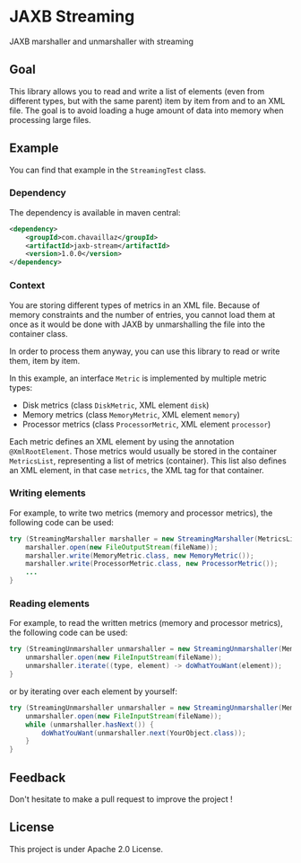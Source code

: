# JAXB Streaming
JAXB marshaller and unmarshaller with streaming

## Goal
This library allows you to read and write a list of elements 
(even from different types, but with the same parent) item by item from and to an XML file. 
The goal is to avoid loading a huge amount of data into memory when processing large files.

## Example
You can find that example in the ```StreamingTest``` class.

### Dependency
The dependency is available in maven central:
```xml
<dependency>
    <groupId>com.chavaillaz</groupId>
    <artifactId>jaxb-stream</artifactId>
    <version>1.0.0</version>
</dependency>
```

### Context
You are storing different types of metrics in an XML file. Because of memory constraints and the number of entries, 
you cannot load them at once as it would be done with JAXB by unmarshalling the file into the container class.

In order to process them anyway, you can use this library to read or write them, item by item.

In this example, an interface `Metric` is implemented by multiple metric types:
- Disk metrics (class `DiskMetric`, XML element `disk`)
- Memory metrics (class `MemoryMetric`, XML element `memory`)
- Processor metrics (class `ProcessorMetric`, XML element `processor`)

Each metric defines an XML element by using the annotation `@XmlRootElement`.
Those metrics would usually be stored in the container `MetricsList`, representing a list of metrics (container).
This list also defines an XML element, in that case `metrics`, the XML tag for that container.

### Writing elements
For example, to write two metrics (memory and processor metrics), the following code can be used:
```java
try (StreamingMarshaller marshaller = new StreamingMarshaller(MetricsList.class)) {
    marshaller.open(new FileOutputStream(fileName));
    marshaller.write(MemoryMetric.class, new MemoryMetric());
    marshaller.write(ProcessorMetric.class, new ProcessorMetric());
    ...
}
```

### Reading elements
For example, to read the written metrics (memory and processor metrics), the following code can be used:
```java
try (StreamingUnmarshaller unmarshaller = new StreamingUnmarshaller(MemoryMetric.class, ProcessorMetric.class)) {
    unmarshaller.open(new FileInputStream(fileName));
    unmarshaller.iterate((type, element) -> doWhatYouWant(element));
}
```
or by iterating over each element by yourself:
```java
try (StreamingUnmarshaller unmarshaller = new StreamingUnmarshaller(MemoryMetric.class, ProcessorMetric.class)) {
    unmarshaller.open(new FileInputStream(fileName));
    while (unmarshaller.hasNext()) {
        doWhatYouWant(unmarshaller.next(YourObject.class));
    }
}
```

## Feedback
Don't hesitate to make a pull request to improve the project !

## License
This project is under Apache 2.0 License.